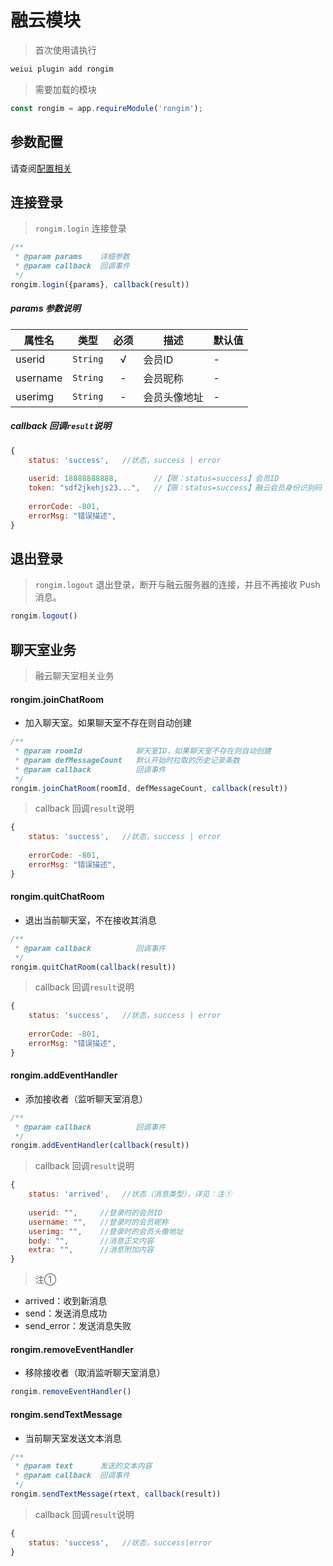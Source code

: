 # 融云模块

> 首次使用请执行

```bash
weiui plugin add rongim
```

> 需要加载的模块

```js
const rongim = app.requireModule('rongim');
```

## 参数配置

请查阅[配置相关](../guide/config.html)

## 连接登录

> `rongim.login` 连接登录

```js
/**
 * @param params    详细参数
 * @param callback  回调事件
 */
rongim.login({params}, callback(result))
``` 

##### params 参数说明

| 属性名 | 类型 | 必须 | 描述 | 默认值 |
| --- | --- | :-: | --- | --- |
| userid | `String` | √ | 会员ID | - |
| username | `String` | - | 会员昵称 | - |
| userimg | `String` | - | 会员头像地址 | - |

##### callback 回调`result`说明

```js
{
    status: 'success',   //状态，success | error
    
    userid: 18888888888,        //【限：status=success】会员ID
    token: "sdf2jkehjs23...",   //【限：status=success】融云会员身份识别码
    
    errorCode: -801,
    errorMsg: "错误描述",
}
```

## 退出登录

> `rongim.logout` 退出登录，断开与融云服务器的连接，并且不再接收 Push 消息。

```js
rongim.logout()
```

## 聊天室业务

> 融云聊天室相关业务

#### rongim.joinChatRoom

* 加入聊天室。如果聊天室不存在则自动创建

```js
/**
 * @param roomId            聊天室ID，如果聊天室不存在则自动创建
 * @param defMessageCount   默认开始时拉取的历史记录条数
 * @param callback          回调事件
 */
rongim.joinChatRoom(roomId, defMessageCount, callback(result))
``` 

> callback 回调`result`说明

```js
{
    status: 'success',   //状态，success | error
    
    errorCode: -801,
    errorMsg: "错误描述",
}
```

#### rongim.quitChatRoom

* 退出当前聊天室，不在接收其消息

```js
/**
 * @param callback          回调事件
 */
rongim.quitChatRoom(callback(result))
``` 

> callback 回调`result`说明

```js
{
    status: 'success',   //状态，success | error
    
    errorCode: -801,
    errorMsg: "错误描述",
}
```

#### rongim.addEventHandler

* 添加接收者（监听聊天室消息）

```js
/**
 * @param callback          回调事件
 */
rongim.addEventHandler(callback(result))
``` 

> callback 回调`result`说明

```js
{
    status: 'arrived',   //状态（消息类型），详见：注①
    
    userid: "",     //登录时的会员ID
    username: "",   //登录时的会员昵称
    userimg: "",    //登录时的会员头像地址
    body: "",       //消息正文内容
    extra: "",      //消息附加内容
}
```

> 注①

* arrived：收到新消息
* send：发送消息成功
* send_error：发送消息失败


#### rongim.removeEventHandler

* 移除接收者（取消监听聊天室消息）

```js
rongim.removeEventHandler()
``` 

#### rongim.sendTextMessage

* 当前聊天室发送文本消息

```js
/**
 * @param text      发送的文本内容
 * @param callback  回调事件
 */
rongim.sendTextMessage(rtext, callback(result))
``` 

> callback 回调`result`说明

```js
{
    status: 'success',   //状态，success|error
}
```
